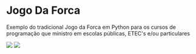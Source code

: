 # Jogo Da Forca
Exemplo do tradicional Jogo da Forca em Python para os cursos de programação que ministro em escolas públicas, ETEC's e/ou particulares

![](image.png)
![](image.png)
